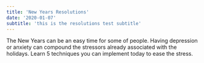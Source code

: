 ```yaml
---
title: 'New Years Resolutions'
date: '2020-01-07'
subtitle: 'this is the resolutions test subtitle'
---
```


The New Years can be an easy time for some of people. Having depression or anxiety can compound the stressors already associated with the holidays. Learn 5 techniques you can implement today to ease the stress.
